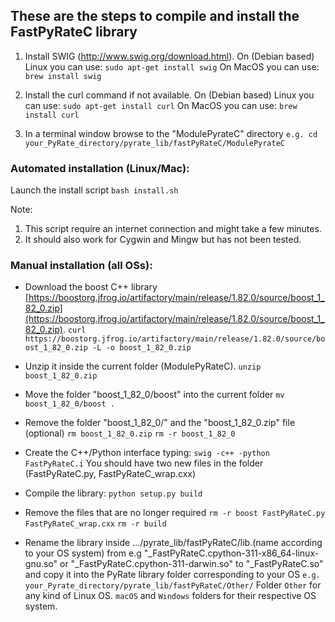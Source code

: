 ## These are the steps to compile and install the FastPyRateC library


1. Install SWIG (http://www.swig.org/download.html).
   On (Debian based) Linux you can use: `sudo apt-get install swig`
   On MacOS you can use: `brew install swig`

2. Install the curl command if not available.
    On (Debian based) Linux you can use: `sudo apt-get install curl`
    On MacOS you can use: `brew install curl`

3. In a terminal window browse to the "ModulePyrateC" directory
   `e.g. cd your_PyRate_directory/pyrate_lib/fastPyRateC/ModulePyrateC`


### Automated installation (Linux/Mac):

Launch the install script
`bash install.sh`

Note:
1. This script require an internet connection and might take a few minutes.
2. It should also work for Cygwin and Mingw but has not been tested.


### Manual installation (all OSs):
* Download the boost C++ library [https://boostorg.jfrog.io/artifactory/main/release/1.82.0/source/boost_1_82_0.zip](https://boostorg.jfrog.io/artifactory/main/release/1.82.0/source/boost_1_82_0.zip).
`curl https://boostorg.jfrog.io/artifactory/main/release/1.82.0/source/boost_1_82_0.zip -L -o boost_1_82_0.zip`

* Unzip it inside the current folder (ModulePyRateC).
`unzip boost_1_82_0.zip`

* Move the folder "boost_1_82_0/boost" into the current folder
`mv boost_1_82_0/boost .`

* Remove the folder "boost_1_82_0/" and the "boost_1_82_0.zip" file (optional)
`rm boost_1_82_0.zip`
`rm -r boost_1_82_0`

* Create the C++/Python interface typing:
`swig -c++ -python FastPyRateC.i`
You should have two new files in the folder (FastPyRateC.py, FastPyRateC_wrap.cxx)

* Compile the library:
`python setup.py build`

* Remove the files that are no longer required
`rm -r boost FastPyRateC.py FastPyRateC_wrap.cxx`
`rm -r build`

* Rename the library inside .../pyrate_lib/fastPyRateC/lib.(name according to your OS system) from e.g "_FastPyRateC.cpython-311-x86_64-linux-gnu.so" or "_FastPyRateC.cpython-311-darwin.so" to "_FastPyRateC.so" and copy it into the PyRate library folder corresponding to your OS
`e.g. your_Pyrate_directory/pyrate_lib/fastPyRateC/Other/`
Folder `Other` for any kind of Linux OS. `macOS` and `Windows` folders for their respective OS system.
